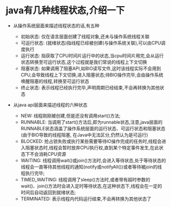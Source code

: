 # java有几种线程状态,介绍一下
  - 从操作系统层面来描述线程状态的话,有五种
    - 初始状态: 仅在语言层面创建了线程对象,还未与操作系统线程关联
    - 可运行状态: (就绪状态)指线程已经被创建(与操作系统关联),可以由CPU调度执行
    - 运行状态: 指获取了CPU时间片运行中的状态,当cpu时间片用完,会从运行状态转换至可运行状态,这个过程就是我们常说的线程上下文切换
    - 阻塞状态: 如果调用了阻塞API,如BIO读写文件,这时该线程实际不会用到CPU,会导致线程上下文切换,进入阻塞状态;待BIO操作完毕,会由操作系统唤醒阻塞的线程,转换至可运行状态
    - 终止状态: 表示线程已经执行完毕,声明周期已经结束,不会再转换为其他状态

  - 从java api层面来描述线程的六种状态
    - NEW: 线程刚刚被创建,但是还没有调用start()方法;
    - RUNNABLE: 当调用了start()方法后,即为runnable状态,注意,java层面的RUNNABLE状态涵盖了操作系统层面的运行状态、可运行状态和阻塞状态(由于BIO导致的线程阻塞,
                在Java中无法区分,仍然认为是可运行)
    - BLOCKED: 抢占锁失败或执行某些需要等待IO操作完成的任务时,线程会进入阻塞状态时,线程会暂时放弃CPU执行权,直到某个特定事件发生,在此状态下不会消耗CPU资源
    - WAITING: 线程调用wait()或join()方法时,会进入等待状态,处于等待状态的线程会一直等待其他线程的通知(notify或notifyAll())或者等待被join的线程执行完毕;
    - TIMED_WAITING: 线程调用了sleep()方法时,或者带有超时参数的wait()、join()方法时会进入定时等待状态,在这种状态下,线程会在一定的时间后自动返回到就绪状态;
    - TERMINATED: 表示线程内代码运行结束,不会再转换为其他状态了